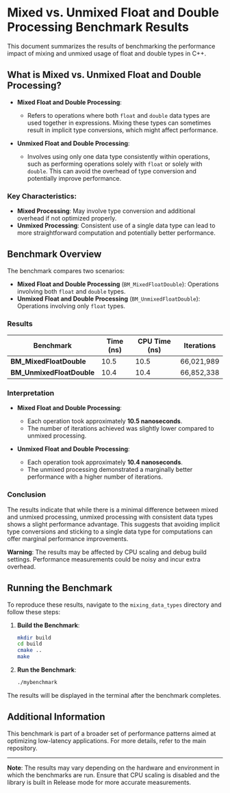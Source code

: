 # Mixed vs. Unmixed Float and Double Processing Benchmark Results

This document summarizes the results of benchmarking the performance impact of mixing and unmixed usage of float and double types in C++.

## What is Mixed vs. Unmixed Float and Double Processing?

- **Mixed Float and Double Processing**:
  - Refers to operations where both `float` and `double` data types are used together in expressions. Mixing these types can sometimes result in implicit type conversions, which might affect performance.

- **Unmixed Float and Double Processing**:
  - Involves using only one data type consistently within operations, such as performing operations solely with `float` or solely with `double`. This can avoid the overhead of type conversion and potentially improve performance.

### Key Characteristics:
- **Mixed Processing**: May involve type conversion and additional overhead if not optimized properly.
- **Unmixed Processing**: Consistent use of a single data type can lead to more straightforward computation and potentially better performance.

## Benchmark Overview

The benchmark compares two scenarios:

- **Mixed Float and Double Processing** (`BM_MixedFloatDouble`): Operations involving both `float` and `double` types.
- **Unmixed Float and Double Processing** (`BM_UnmixedFloatDouble`): Operations involving only `float` types.

### Results

| Benchmark                  | Time (ns) | CPU Time (ns) | Iterations |
|----------------------------|-----------|---------------|------------|
| **BM_MixedFloatDouble**    | 10.5      | 10.5          | 66,021,989 |
| **BM_UnmixedFloatDouble**  | 10.4      | 10.4          | 66,852,338 |

### Interpretation

- **Mixed Float and Double Processing**:
  - Each operation took approximately **10.5 nanoseconds**.
  - The number of iterations achieved was slightly lower compared to unmixed processing.

- **Unmixed Float and Double Processing**:
  - Each operation took approximately **10.4 nanoseconds**.
  - The unmixed processing demonstrated a marginally better performance with a higher number of iterations.

### Conclusion

The results indicate that while there is a minimal difference between mixed and unmixed processing, unmixed processing with consistent data types shows a slight performance advantage. This suggests that avoiding implicit type conversions and sticking to a single data type for computations can offer marginal performance improvements.

**Warning**: The results may be affected by CPU scaling and debug build settings. Performance measurements could be noisy and incur extra overhead.

## Running the Benchmark

To reproduce these results, navigate to the `mixing_data_types` directory and follow these steps:

1. **Build the Benchmark**:
    ```bash
    mkdir build
    cd build
    cmake ..
    make
    ```

2. **Run the Benchmark**:
    ```bash
    ./mybenchmark
    ```

The results will be displayed in the terminal after the benchmark completes.

## Additional Information

This benchmark is part of a broader set of performance patterns aimed at optimizing low-latency applications. For more details, refer to the main repository.

---

**Note**: The results may vary depending on the hardware and environment in which the benchmarks are run. Ensure that CPU scaling is disabled and the library is built in Release mode for more accurate measurements.
